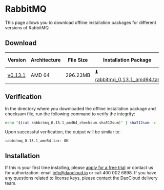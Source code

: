 # RabbitMQ

This page allows you to download offline installation packages for different versions of RabbitMQ.

## Download

| Version                                                       | Architecture | File Size | Installation Package                                                                                                               | Checksum File | Update Date |
|------------------------------------------------------------| ----- |-------- |---------------------------------------------------------------------------------------------------------------------------------| ---------- |------------|
| [v0.13.1](../../../middleware/rabbitmq/release-notes.md)      | AMD 64 | 296.23MB | [:arrow_down: rabbitmq_0.13.1_amd64.tar](https://qiniu-download-public.daocloud.io/DaoCloud_Enterprise/rabbitmq_0.13.1_amd64.tar) | [:arrow_down: rabbitmq_0.13.1_amd64_checksum.sha512sum](https://qiniu-download-public.daocloud.io/DaoCloud_Enterprise/rabbitmq_0.13.1_amd64_checksum.sha512sum) | 2023-10-10 |

## Verification

In the directory where you downloaded the offline installation package and checksum file, run the following command to verify the integrity:

```sh
echo "$(cat rabbitmq_0.13.1_amd64_checksum.sha512sum)" | sha512sum -c
```

Upon successful verification, the output will be similar to:

```none
rabbitmq_0.13.1_amd64.tar: OK
```

## Installation

If this is your first time installing, please [apply for a free trial](../../../dce/license0.md) or contact us for authorization: email info@daocloud.io or call 400 002 6898.
If you have any questions related to license keys, please contact the DaoCloud delivery team.
